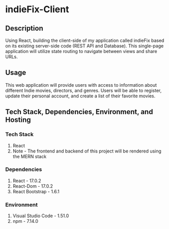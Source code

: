 # indieFix-Client

## Description

Using React, building the client-side of my application called indieFix based on its existing server-side code (REST API and Database). This single-page application will utilize state routing to navigate between views and share URLs.

## Usage

This web application will provide users with access to information about different Indie movies, directors, and genres. Users will be able to register, update their personal account, and create a list of their favorite movies.

## Tech Stack, Dependencies, Environment, and Hosting

### Tech Stack

1. React
2. Note - The frontend and backend of this project will be rendered using the MERN stack

### Dependencies

1. React - 17.0.2
2. React-Dom - 17.0.2
3. React Bootstrap - 1.6.1

### Environment

1. Visual Studio Code - 1.51.0
2. npm - 7.14.0
